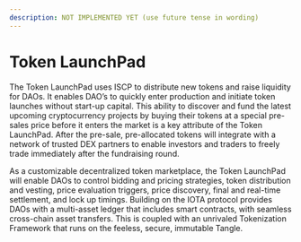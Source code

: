 ```yaml
---
description: NOT IMPLEMENTED YET (use future tense in wording)
---
```


# Token LaunchPad

The Token LaunchPad uses ISCP to distribute new tokens and raise liquidity for DAOs. It enables DAO’s to quickly enter production and initiate token launches without start-up capital. This ability to discover and fund the latest upcoming cryptocurrency projects by buying their tokens at a special pre-sales price before it enters the market is a key attribute of the Token LaunchPad. After the pre-sale, pre-allocated tokens will integrate with a network of trusted DEX partners to enable investors and traders to freely trade immediately after the fundraising round.

As a customizable decentralized token marketplace, the Token LaunchPad will enable DAOs to control bidding and pricing strategies, token distribution and vesting, price evaluation triggers, price discovery, final and real-time settlement, and lock up timings. Building on the IOTA protocol provides DAOs with a multi-asset ledger that includes smart contracts, with seamless cross-chain asset transfers. This is coupled with an unrivaled Tokenization Framework that runs on the feeless, secure, immutable Tangle.
